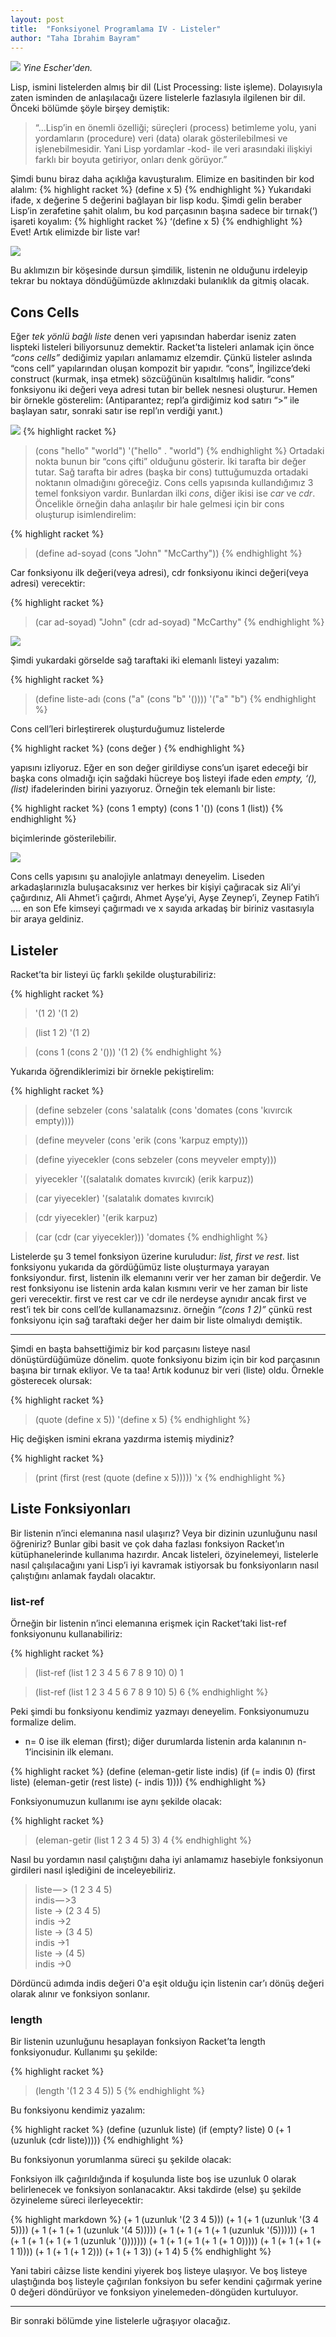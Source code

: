 ```yaml
---
layout: post
title:  "Fonksiyonel Programlama IV - Listeler"
author: "Taha Ibrahim Bayram"
---
```


![](/assets/images/1yf-m5yrVnr5jI1xFMz_7Og.jpeg)
*Yine Escher'den.*

Lisp, ismini listelerden almış bir dil (List Processing: liste işleme). Dolayısıyla zaten isminden de anlaşılacağı üzere listelerle fazlasıyla ilgilenen bir dil. Önceki bölümde şöyle birşey demiştik:

> “…Lisp’in en önemli özelliği; süreçleri (process) betimleme yolu, yani yordamların (procedure) veri (data) olarak gösterilebilmesi ve işlenebilmesidir. Yani Lisp yordamlar -kod- ile veri arasındaki ilişkiyi farklı bir boyuta getiriyor, onları denk görüyor.”

Şimdi bunu biraz daha açıklığa kavuşturalım. Elimize en basitinden bir kod alalım:
{% highlight racket %}
(define x 5)
{% endhighlight %}
Yukarıdaki ifade, x değerine 5 değerini bağlayan bir lisp kodu. Şimdi gelin beraber Lisp’in zerafetine şahit olalım, bu kod parçasının başına sadece bir tırnak(‘) işareti koyalım:
{% highlight racket %}
‘(define x 5)
{% endhighlight %}
Evet! Artık elimizde bir liste var!

![](/assets/images/1I3C14OzznDebbzRQgY6EWA.gif)

Bu aklımızın bir köşesinde dursun şimdilik, listenin ne olduğunu irdeleyip tekrar bu noktaya döndüğümüzde aklınızdaki bulanıklık da gitmiş olacak.

## Cons Cells
Eğer *tek yönlü bağlı liste* denen veri yapısından haberdar iseniz zaten lispteki listeleri biliyorsunuz demektir. Racket’ta listeleri anlamak için önce *“cons cells”* dediğimiz yapıları anlamamız elzemdir. Çünkü listeler aslında “cons cell” yapılarından oluşan kompozit bir yapıdır. “cons”, İngilizce’deki construct (kurmak, inşa etmek) sözcüğünün kısaltılmış halidir. “cons” fonksiyonu iki değeri veya adresi tutan bir bellek nesnesi oluşturur. Hemen bir örnekle gösterelim: (Antiparantez; repl’a girdiğimiz kod satırı “>” ile başlayan satır, sonraki satır ise repl’ın verdiği yanıt.)

![](/assets/images/03shY369f8kdEJk3L.png)
{% highlight racket %}
> (cons "hello" "world")
'("hello" . "world")
{% endhighlight %}
Ortadaki nokta bunun bir “cons çifti” olduğunu gösterir. İki tarafta bir değer tutar. Sağ tarafta bir adres (başka bir cons) tuttuğumuzda ortadaki noktanın olmadığını göreceğiz.
Cons cells yapısında kullandığımız 3 temel fonksiyon vardır. Bunlardan ilki *cons*, diğer ikisi ise *car* ve *cdr*. Öncelikle örneğin daha anlaşılır bir hale gelmesi için bir cons oluşturup isimlendirelim:

{% highlight racket %}
> (define ad-soyad (cons "John" "McCarthy"))
{% endhighlight %}

Car fonksiyonu ilk değeri(veya adresi), cdr fonksiyonu ikinci değeri(veya adresi) verecektir:

{% highlight racket %}
> (car ad-soyad)
"John"
> (cdr ad-soyad)
"McCarthy"
{% endhighlight %}

![](/assets/images/05rEX33qd_ysqz_qv.png)

Şimdi yukardaki görselde sağ taraftaki iki elemanlı listeyi yazalım:

{% highlight racket %}
> (define liste-adı (cons ("a" (cons "b" '())))
'("a" "b")
{% endhighlight %}

Cons cell’leri birleştirerek oluşturduğumuz listelerde

{% highlight racket %}
(cons değer <sonraki cons>)
{% endhighlight %}

yapısını izliyoruz. Eğer en son değer girildiyse cons’un işaret edeceği bir başka cons olmadığı için sağdaki hücreye boş listeyi ifade eden *empty, ‘(), (list)* ifadelerinden birini yazıyoruz. Örneğin tek elemanlı bir liste:

{% highlight racket %}
(cons 1 empty)
(cons 1 '())
(cons 1 (list))
{% endhighlight %}

biçimlerinde gösterilebilir.

![](/assets/images/0jL5YHUZSHKV_rGFP.png)

Cons cells yapısını şu analojiyle anlatmayı deneyelim. Liseden arkadaşlarınızla buluşacaksınız ver herkes bir kişiyi çağıracak siz Ali’yi çağırdınız, Ali Ahmet’i çağırdı, Ahmet Ayşe’yi, Ayşe Zeynep’i, Zeynep Fatih’i …. en son Efe kimseyi çağırmadı ve x sayıda arkadaş bir biriniz vasıtasıyla bir araya geldiniz.

## Listeler
Racket’ta bir listeyi üç farklı şekilde oluşturabiliriz:

{% highlight racket %}
> '(1 2)
'(1 2)

> (list 1 2)
'(1 2)

> (cons 1 (cons 2 '()))
'(1 2)
{% endhighlight %}

Yukarıda öğrendiklerimizi bir örnekle pekiştirelim:

{% highlight racket %}
> (define sebzeler (cons 'salatalık (cons 'domates (cons 'kıvırcık empty))))

> (define meyveler (cons 'erik (cons 'karpuz empty)))

> (define yiyecekler (cons sebzeler (cons meyveler empty)))

> yiyecekler
'((salatalık domates kıvırcık) (erik karpuz))

> (car yiyecekler)
'(salatalık domates kıvırcık)

> (cdr yiyecekler)
'(erik karpuz)

> (car (cdr (car yiyecekler)))
'domates
{% endhighlight %}

Listelerde şu 3 temel fonksiyon üzerine kuruludur: *list, first ve rest*. list fonksiyonu yukarıda da gördüğümüz liste oluşturmaya yarayan fonksiyondur. first, listenin ilk elemanını verir ver her zaman bir değerdir. Ve rest fonksiyonu ise listenin arda kalan kısmını verir ve her zaman bir liste geri verecektir. first ve rest car ve cdr ile nerdeyse aynıdır ancak first ve rest’i tek bir cons cell’de kullanamazsınız. örneğin *“(cons 1 2)”* çünkü rest fonksiyonu için sağ taraftaki değer her daim bir liste olmalıydı demiştik.

****

Şimdi en başta bahsettiğimiz bir kod parçasını listeye nasıl dönüştürdüğümüze dönelim. quote fonksiyonu bizim için bir kod parçasının başına bir tırnak ekliyor. Ve ta taa! Artık kodunuz bir veri (liste) oldu. Örnekle gösterecek olursak:

{% highlight racket %}
> (quote (define x 5))
'(define x 5)
{% endhighlight %}

Hiç değişken ismini ekrana yazdırma istemiş miydiniz?

{% highlight racket %}
> (print (first (rest (quote (define x 5)))))
'x
{% endhighlight %}

## Liste Fonksiyonları
Bir listenin n’inci elemanına nasıl ulaşırız? Veya bir dizinin uzunluğunu nasıl öğreniriz? Bunlar gibi basit ve çok daha fazlası fonksiyon Racket’ın kütüphanelerinde kullanıma hazırdır. Ancak listeleri, özyinelemeyi, listelerle nasıl çalışılacağını yani Lisp’i iyi kavramak istiyorsak bu fonksiyonların nasıl çalıştığını anlamak faydalı olacaktır.

### list-ref
Örneğin bir listenin n’inci elemanına erişmek için Racket’taki list-ref fonksiyonunu kullanabiliriz:

{% highlight racket %}
> (list-ref (list 1 2 3 4 5 6 7 8 9 10) 0)
1

> (list-ref (list 1 2 3 4 5 6 7 8 9 10) 5)
6
{% endhighlight %}

Peki şimdi bu fonksiyonu kendimiz yazmayı deneyelim. Fonksiyonumuzu formalize delim.

- n= 0 ise ilk eleman (first); diğer durumlarda listenin arda kalanının n-1’incisinin ilk elemanı.

{% highlight racket %}
(define (eleman-getir liste indis)
  (if (= indis 0)
      (first liste)
      (eleman-getir (rest liste)
                (- indis 1))))
{% endhighlight %}

Fonksiyonumuzun kullanımı ise aynı şekilde olacak:

{% highlight racket %}
> (eleman-getir (list 1 2 3 4 5) 3)
4
{% endhighlight %}

Nasıl bu yordamın nasıl çalıştığını daha iyi anlamamız hasebiyle fonksiyonun girdileri nasıl işlediğini de inceleyebiliriz.


>liste — > (1 2 3 4 5)  
indis — >3  
liste → (2 3 4 5)  
indis →2  
liste → (3 4 5)  
indis →1  
liste → (4 5)  
indis →0

Dördüncü adımda indis değeri 0'a eşit olduğu için listenin car’ı dönüş değeri olarak alınır ve fonksiyon sonlanır.

### length
Bir listenin uzunluğunu hesaplayan fonksiyon Racket’ta length fonksiyonudur. Kullanımı şu şekilde:

{% highlight racket %}
> (length '(1 2 3 4 5))
5
{% endhighlight %}

Bu fonksiyonu kendimiz yazalım:

{% highlight racket %}
(define (uzunluk liste)
  (if (empty? liste)
      0
      (+ 1 (uzunluk (cdr liste)))))
{% endhighlight %}

Bu fonksiyonun yorumlanma süreci şu şekilde olacak:

Fonksiyon ilk çağırıldığında if koşulunda liste boş ise uzunluk 0 olarak belirlenecek ve fonksiyon sonlanacaktır. Aksi takdirde (else) şu şekilde özyineleme süreci ilerleyecektir:

{% highlight markdown %}
(+ 1 (uzunluk '(2 3 4 5)))
(+ 1 (+ 1 (uzunluk '(3 4 5))))
(+ 1 (+ 1 (+ 1 (uzunluk '(4 5)))))
(+ 1 (+ 1 (+ 1 (+ 1 (uzunluk '(5))))))
(+ 1 (+ 1 (+ 1 (+ 1 (+ 1 (uzunluk '()))))))
(+ 1 (+ 1 (+ 1 (+ 1 (+ 1 0)))))
(+ 1 (+ 1 (+ 1 (+ 1 1))))
(+ 1 (+ 1 (+ 1 2)))
(+ 1 (+ 1 3))
(+ 1 4)
5
{% endhighlight %}

Yani tabiri câizse liste kendini yiyerek boş listeye ulaşıyor. Ve boş listeye ulaştığında boş listeyle çağırılan fonksiyon bu sefer kendini çağırmak yerine 0 değeri döndürüyor ve fonksiyon yinelemeden-döngüden kurtuluyor.

****

Bir sonraki bölümde yine listelerle uğraşıyor olacağız.
